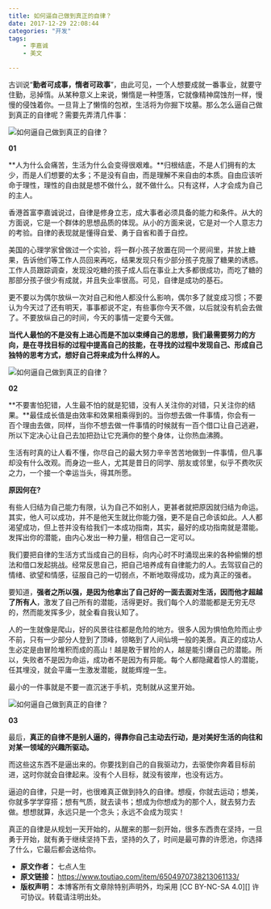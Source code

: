 ```yaml
---
title: 如何逼自己做到真正的自律？
date: 2017-12-29 22:08:44
categories: "开发"
tags:
	- 李嘉诚
	- 美文

---
```


古训说“**勤者可成事，惰者可政事**”，由此可见，一个人想要成就一番事业，就要守住勤，忌掉惰。从某种意义上来说，懒惰是一种堕落，它就像精神腐蚀剂一样，慢慢的侵蚀着你。一旦背上了懒惰的包袱，生活将为你掘下坟墓。那么怎么逼自己做到真正的自律呢？需要先弄清几件事：

![如何逼自己做到真正的自律？][I7RR-U3BU-URIE.jpg]

**01**

**人为什么会痛苦，生活为什么会变得很艰难。**归根结底，不是人们拥有的太少，而是人们想要的太多；不是没有自由，而是理解不来自由的本质。自由应该听命于理性，理性的自由就是想不做什么，就不做什么。只有这样，人才会成为自己的主人。

香港首富李嘉诚说过，自律是修身立志，成大事者必须具备的能力和条件。从大的方面说，它是一个群体的思想品质的体现。从小的方面来说，它是对一个人意志力的考验。自律的表现就是懂得自爱、勇于自省和善于自控。

美国的心理学家曾做过一个实验，将一群小孩子放置在同一个房间里，并放上糖果，告诉他们等工作人员回来再吃，结果发现只有少部分孩子克服了糖果的诱惑。工作人员跟踪调查，发现没吃糖的孩子成人后在事业上大多都很成功，而吃了糖的那部分孩子很少有成就，并且失业率很高。可见，自律是成功的基石。

更不要以为偶尔放纵一次对自己和他人都没什么影响，偶尔多了就变成习惯；不要认为今天过了还有明天，事事都说不定，有些事你今天不做，以后就没有机会去做了。不要放纵自己的时间，今天的事情一定要今天做。

**当代人最怕的不是没有上进心而是不加以束缚自己的思想，我们最需要努力的方向，是在寻找目标的过程中提高自己的技能，在寻找的过程中发现自己、形成自己独特的思考方式，想好自己将来成为什么样的人。**

![如何逼自己做到真正的自律？][UUVJ-UJ7Z-BYFV.jpg]

**02**

**不要害怕犯错，人生最不怕的就是犯错，没有人关注你的对错，只关注你的结果。**最佳成长值是由效率和效果相乘得到的。当你想去做一件事情，你会有一百个理由去做，同样，当你不想去做一件事情的时候就有一百个借口让自己逃避，所以下定决心让自己去加把劲让它充满你的整个身体，让你热血沸腾。

生活有时真的让人看不懂，你尽自己的最大努力辛辛苦苦地做到一件事情，但凡事却没有什么改观。而身边一些人，尤其是昔日的同学、朋友或邻里，似乎不费吹灰之力，一个接一个幸运当头，得其所愿。

**原因何在?**

有些人归结为自己能力有限，认为自己不如别人，更甚者就把原因就归结为命运。其实，他人可以成功，并不是他天生就比你能力强，更不是自己命该如此。人人都渴望成功，但上苍并没有给我们一本成功指南，其实，最好的成功指南就是潜能。发挥出你的潜能，由内心发出一种力量，相信自己一定可以。

我们要把自律的生活方式当成自己的目标，向内心时不时涌现出来的各种偷懒的想法和借口发起挑战。经常反思自己，把自己培养成有自律能力的人。去驾驭自己的情绪、欲望和情感，征服自己的一切弱点，不断地取得成功，成为真正的强者。

要知道，**强者之所以强，是因为他拿出了自己好的一面去面对生活，因而他才超越了所有人**，激发了自己所有的潜能，活得更好。我们每个人的潜能都是无穷无尽的，然而能发挥多少，就全看自我认知了。

人的一生就像是爬山，好的风景往往都是危险的地方。很多人因为惧怕危险而止步不前，只有一少部分人登到了顶峰，领略到了人间仙境一般的美景。真正的成功人生必定是由冒险堆积而成的高山！越是敢于冒险的人，越是能引爆自己的潜能。所以，失败者不是因为命运，成功者不是因为有异能。每个人都隐藏着惊人的潜能，任其埋没，就会平庸一生激发潜能，就能辉煌一生。

最小的一件事就是不要一直沉迷于手机，克制就从这里开始。

![如何逼自己做到真正的自律？][IIBF-VIU7-ZVUF.jpg]

**03**

最后，**真正的自律不是别人逼的，得靠你自己主动去行动，是对美好生活的向往和对某一领域的兴趣所驱动。**

而这些这东西不是逼出来的。你要找到自己的自我驱动力，去驱使你奔着目标前进，这时你就会自律起来。没有个人目标，就没有彼岸，也没有远方。

逼迫的自律，只是一时，也很难真正做到持久的自律。想瘦，你就去运动；想美，你就多学学穿搭；想有气质，就去读书；想成为你想成为的那个人，就去努力去做。想想就算，永远只是一个念头；永远不会成为现实！

真正的自律是从规划一天开始的，从醒来的那一刻开始，很多东西贵在坚持，一旦勇于开始，就有勇于继续坚持下去，坚持的久了，时间是最可靠的许愿池，你选择了什么，它最后都会送给你。


[I7RR-U3BU-URIE.jpg]: /pro/os/crawler/I7RR-U3BU-URIE.jpg
[UUVJ-UJ7Z-BYFV.jpg]: /pro/os/crawler/UUVJ-UJ7Z-BYFV.jpg
[IIBF-VIU7-ZVUF.jpg]: /pro/os/crawler/IIBF-VIU7-ZVUF.jpg
 *  **原文作者：** 七点人生
 *  **原文链接：** https://www.toutiao.com/item/6504970738213061133/
 *  **版权声明：** 本博客所有文章除特别声明外，均采用 [CC BY-NC-SA 4.0][] 许可协议。转载请注明出处。